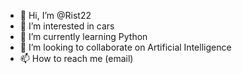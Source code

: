 - 👋 Hi, I’m @Rist22
- 👀 I’m interested in cars
- 🌱 I’m currently learning Python
- 💞️ I’m looking to collaborate on Artificial Intelligence
- 📫 How to reach me (email)

<!---
Rist22/Rist22 is a ✨ special ✨ repository because its `README.md` (this file) appears on your GitHub profile.
You can click the Preview link to take a look at your changes.
--->

